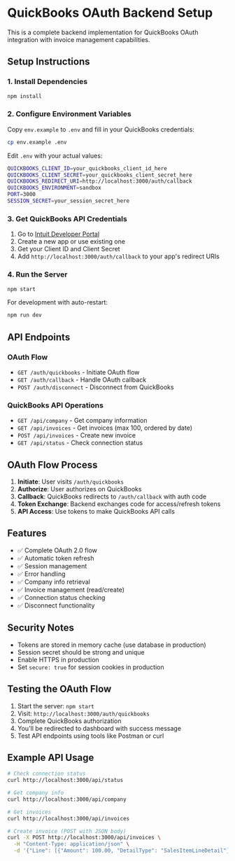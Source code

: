 # QuickBooks OAuth Backend Setup

This is a complete backend implementation for QuickBooks OAuth integration with invoice management capabilities.

## Setup Instructions

### 1. Install Dependencies
```bash
npm install
```

### 2. Configure Environment Variables
Copy `env.example` to `.env` and fill in your QuickBooks credentials:

```bash
cp env.example .env
```

Edit `.env` with your actual values:
```bash
QUICKBOOKS_CLIENT_ID=your_quickbooks_client_id_here
QUICKBOOKS_CLIENT_SECRET=your_quickbooks_client_secret_here
QUICKBOOKS_REDIRECT_URI=http://localhost:3000/auth/callback
QUICKBOOKS_ENVIRONMENT=sandbox
PORT=3000
SESSION_SECRET=your_session_secret_here
```

### 3. Get QuickBooks API Credentials

1. Go to [Intuit Developer Portal](https://developer.intuit.com/)
2. Create a new app or use existing one
3. Get your Client ID and Client Secret
4. Add `http://localhost:3000/auth/callback` to your app's redirect URIs

### 4. Run the Server
```bash
npm start
```

For development with auto-restart:
```bash
npm run dev
```

## API Endpoints

### OAuth Flow
- `GET /auth/quickbooks` - Initiate OAuth flow
- `GET /auth/callback` - Handle OAuth callback
- `POST /auth/disconnect` - Disconnect from QuickBooks

### QuickBooks API Operations
- `GET /api/company` - Get company information
- `GET /api/invoices` - Get invoices (max 100, ordered by date)
- `POST /api/invoices` - Create new invoice
- `GET /api/status` - Check connection status

## OAuth Flow Process

1. **Initiate**: User visits `/auth/quickbooks`
2. **Authorize**: User authorizes on QuickBooks
3. **Callback**: QuickBooks redirects to `/auth/callback` with auth code
4. **Token Exchange**: Backend exchanges code for access/refresh tokens
5. **API Access**: Use tokens to make QuickBooks API calls

## Features

- ✅ Complete OAuth 2.0 flow
- ✅ Automatic token refresh
- ✅ Session management
- ✅ Error handling
- ✅ Company info retrieval
- ✅ Invoice management (read/create)
- ✅ Connection status checking
- ✅ Disconnect functionality

## Security Notes

- Tokens are stored in memory cache (use database in production)
- Session secret should be strong and unique
- Enable HTTPS in production
- Set `secure: true` for session cookies in production

## Testing the OAuth Flow

1. Start the server: `npm start`
2. Visit: `http://localhost:3000/auth/quickbooks`
3. Complete QuickBooks authorization
4. You'll be redirected to dashboard with success message
5. Test API endpoints using tools like Postman or curl

## Example API Usage

```bash
# Check connection status
curl http://localhost:3000/api/status

# Get company info
curl http://localhost:3000/api/company

# Get invoices
curl http://localhost:3000/api/invoices

# Create invoice (POST with JSON body)
curl -X POST http://localhost:3000/api/invoices \
  -H "Content-Type: application/json" \
  -d '{"Line": [{"Amount": 100.00, "DetailType": "SalesItemLineDetail"}]}'
``` 